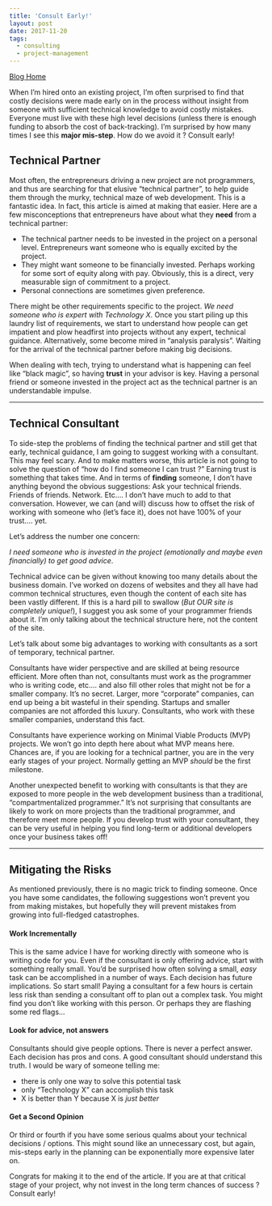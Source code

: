 ```yaml
---
title: 'Consult Early!'
layout: post 
date: 2017-11-20
tags:
  - consulting
  - project-management 
---
```


<div class="home-link-container">
  <a class="blog-home-link" href="/blog">Blog Home</a>
</div>

When I’m hired onto an existing project, I’m often surprised to find that costly decisions were made early on in the process without insight from someone with sufficient technical knowledge to avoid costly mistakes.  Everyone must live with these high level decisions (unless there is enough funding to absorb the cost of back-tracking).  I’m surprised by how many times I see this **major mis-step**.  How do we avoid it ?  Consult early!

## Technical Partner
Most often, the entrepreneurs driving a new project are not programmers, and thus are searching for that elusive “technical partner”, to help guide them through the murky, technical maze of web development.  This is a fantastic idea.  In fact, this article is aimed at making that easier.  Here are a few misconceptions that entrepreneurs have about what they __need__ from a technical partner:

- The technical partner needs to be invested in the project on a personal level.  Entrepreneurs want someone who is equally excited by the project.
- They might want someone to be financially invested.  Perhaps working for some sort of equity along with pay.  Obviously, this is a direct, very measurable sign of commitment to a project.
- Personal connections are sometimes given preference.

There might be other requirements specific to the project.  _We need someone who is expert with Technology X_.   Once you start piling up this laundry list of requirements, we start to understand how people can get impatient and plow headfirst into projects without any expert, technical guidance.  Alternatively, some become mired in “analysis paralysis”.   Waiting for the arrival of the technical partner before making big decisions.  

When dealing with tech, trying to understand what is happening can feel like “black magic”, so having __trust__ in your advisor is key.  Having a personal friend or someone invested in the project act as the technical partner is an understandable impulse. 

<hr>

## Technical Consultant  
To side-step the problems of finding the technical partner and still get that early, technical guidance, I am going to suggest working with a consultant.  This may feel scary.  And to make matters worse, this article is not going to solve the question of “how do I find someone I can trust ?”  Earning trust is something that takes time.  And in terms of **finding** someone, I don’t have anything beyond the obvious suggestions:  Ask your technical friends.  Friends of friends.  Network.  Etc…. I don’t have much to add to that conversation.  However, we can (and will) discuss how to offset the risk of working with someone who (let’s face it), does not have 100% of your trust…. yet.  

Let’s address the number one concern: 

_I need someone who is invested in the project (emotionally and maybe even financially) to get good advice_.  

Technical advice can be given without knowing too many details about the business domain.  I’ve worked on dozens of websites and they all have had common technical structures, even though the content of each site has been vastly different.  If this is  a hard pill to swallow (_But OUR site is completely unique!_), I suggest you ask some of your programmer friends about it.  I’m only talking about the technical structure here, not the content of the site.

Let’s talk about some big advantages to working with consultants as a sort of temporary, technical partner.  

Consultants have wider perspective and are skilled at being resource efficient.  More often than not, consultants must work as the  programmer who is writing code, etc…. and also fill other roles that might not be for a smaller company.  It’s no secret.  Larger, more “corporate” companies, can end up being a bit wasteful in their spending.  Startups and smaller companies are not afforded this luxury.  Consultants, who work with these smaller companies, understand this fact.  

Consultants have experience working on Minimal Viable Products (MVP) projects.  We won’t go into depth here about what MVP means here.  Chances are, if you are looking for a technical partner, you are in the very early stages of your project.  Normally getting an MVP _should_ be the first milestone.

Another unexpected benefit to working with consultants is that they are exposed to more people in the web development business than a traditional, “compartmentalized programmer.”  It’s not surprising that consultants are likely to work on more projects than the traditional programmer, and therefore meet more people.  If you develop trust with your consultant, they can be very useful in helping you find long-term or additional developers once your business takes off!

<hr>

## Mitigating the Risks

As mentioned previously, there is no magic trick to finding someone.  Once you have some candidates, the following suggestions won’t prevent you from making mistakes, but hopefully they will prevent mistakes from growing into full-fledged catastrophes.

#### Work Incrementally

This is the same advice I have for working directly with someone who is writing code for you.  Even if the consultant is only offering advice, start with something really small.  You’d be surprised how often solving a small, _easy_ task can be accomplished in a number of ways.  Each decision has future implications.  So start small!  Paying a consultant for a few hours is certain less risk than sending a consultant off to plan out a complex task.  You might find you don’t like working with this person.  Or perhaps they are flashing some red flags…

#### Look for advice, not answers

Consultants should give people options.   There is never a perfect answer.  Each decision has pros and cons.  A good consultant should understand this truth.  I would be wary of someone telling me:
- there is only one way to solve this potential task  
- only “Technology X” can accomplish this task
-  X is better than Y because X is _just better_

#### Get a Second Opinion

Or third or fourth if you have some serious qualms about your technical decisions / options.  This might sound like an unnecessary cost, but again, mis-steps early in the planning can be exponentially more expensive later on. 


Congrats for making it to the end of the article.  If you are at that critical stage of your project, why not invest in the long term chances of success ?  Consult early!
